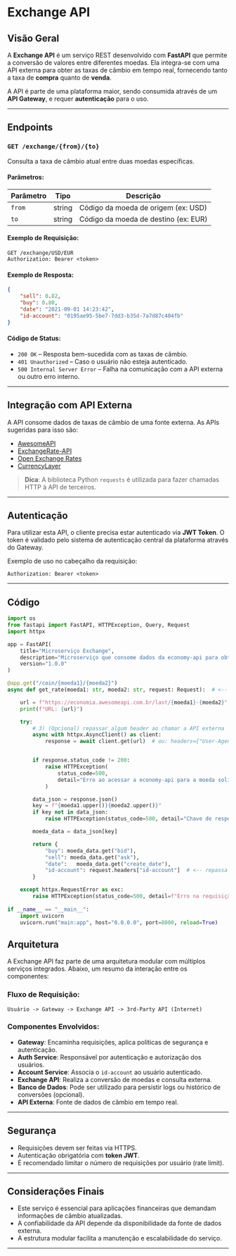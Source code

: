 # Exchange API

## Visão Geral

A **Exchange API** é um serviço REST desenvolvido com **FastAPI** que permite a conversão de valores entre diferentes moedas. Ela integra-se com uma API externa para obter as taxas de câmbio em tempo real, fornecendo tanto a taxa de **compra** quanto de **venda**.

A API é parte de uma plataforma maior, sendo consumida através de um **API Gateway**, e requer **autenticação** para o uso.

---

## Endpoints

### `GET /exchange/{from}/{to}`

Consulta a taxa de câmbio atual entre duas moedas específicas.

#### Parâmetros:

| Parâmetro | Tipo   | Descrição                      |
|-----------|--------|--------------------------------|
| `from`    | string | Código da moeda de origem (ex: USD) |
| `to`      | string | Código da moeda de destino (ex: EUR) |

#### Exemplo de Requisição:

```
GET /exchange/USD/EUR
Authorization: Bearer <token>
```

#### Exemplo de Resposta:

```json
{
    "sell": 0.82,
    "buy": 0.80,
    "date": "2021-09-01 14:23:42",
    "id-account": "0195ae95-5be7-7dd3-b35d-7a7d87c404fb"
}
```

#### Código de Status:

- `200 OK` – Resposta bem-sucedida com as taxas de câmbio.
- `401 Unauthorized` – Caso o usuário não esteja autenticado.
- `500 Internal Server Error` – Falha na comunicação com a API externa ou outro erro interno.

---

## Integração com API Externa

A API consome dados de taxas de câmbio de uma fonte externa. As APIs sugeridas para isso são:

- [AwesomeAPI](https://docs.awesomeapi.com.br/)
- [ExchangeRate-API](https://www.exchangerate-api.com/)
- [Open Exchange Rates](https://openexchangerates.org/)
- [CurrencyLayer](https://currencylayer.com/)

> **Dica**: A biblioteca Python `requests` é utilizada para fazer chamadas HTTP à API de terceiros.

---

## Autenticação

Para utilizar esta API, o cliente precisa estar autenticado via **JWT Token**. O token é validado pelo sistema de autenticação central da plataforma através do Gateway.

Exemplo de uso no cabeçalho da requisição:

```http
Authorization: Bearer <token>
```

---


## Código 

```python
import os
from fastapi import FastAPI, HTTPException, Query, Request
import httpx

app = FastAPI(
    title="Microserviço Exchange",
    description="Microserviço que consome dados da economy-api para obter cotações e realizar conversões de moedas",
    version="1.0.0"
)

@app.get("/coin/{moeda1}/{moeda2}")
async def get_rate(moeda1: str, moeda2: str, request: Request):  # <-- injeta Request

    url = f"https://economia.awesomeapi.com.br/last/{moeda1}-{moeda2}"
    print(f"URL: {url}")

    try:
        # 3) (Opcional) repassar algum header ao chamar a API externa
        async with httpx.AsyncClient() as client:
            response = await client.get(url)  # ou: headers={"User-Agent": user_agent}


        if response.status_code != 200:
            raise HTTPException(
                status_code=500,
                detail="Erro ao acessar a economy-api para a moeda solicitada."
            )

        data_json = response.json()
        key = f"{moeda1.upper()}{moeda2.upper()}"
        if key not in data_json:
            raise HTTPException(status_code=500, detail="Chave de resposta não encontrada na API.")

        moeda_data = data_json[key]

        return {
            "buy": moeda_data.get("bid"),
            "sell": moeda_data.get("ask"),
            "date":   moeda_data.get("create_date"),
            "id-account": request.headers["id-account"]  # <-- repassa o header
        }

    except httpx.RequestError as exc:
        raise HTTPException(status_code=500, detail=f"Erro na requisição: {exc}")
    
if __name__ == "__main__":
    import uvicorn
    uvicorn.run("main:app", host="0.0.0.0", port=8000, reload=True)
```

## Arquitetura

A Exchange API faz parte de uma arquitetura modular com múltiplos serviços integrados. Abaixo, um resumo da interação entre os componentes:

### Fluxo de Requisição:

```
Usuário -> Gateway -> Exchange API -> 3rd-Party API (Internet)
```

### Componentes Envolvidos:

- **Gateway**: Encaminha requisições, aplica políticas de segurança e autenticação.
- **Auth Service**: Responsável por autenticação e autorização dos usuários.
- **Account Service**: Associa o `id-account` ao usuário autenticado.
- **Exchange API**: Realiza a conversão de moedas e consulta externa.
- **Banco de Dados**: Pode ser utilizado para persistir logs ou histórico de conversões (opcional).
- **API Externa**: Fonte de dados de câmbio em tempo real.

---



## Segurança

- Requisições devem ser feitas via HTTPS.
- Autenticação obrigatória com **token JWT**.
- É recomendado limitar o número de requisições por usuário (rate limit).

---

## Considerações Finais

- Este serviço é essencial para aplicações financeiras que demandam informações de câmbio atualizadas.
- A confiabilidade da API depende da disponibilidade da fonte de dados externa.
- A estrutura modular facilita a manutenção e escalabilidade do serviço.

---
